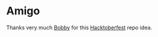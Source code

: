 # Amigo 

Thanks very much [Bobby](https://github.com/zheeey) for this [Hacktoberfest](https://hacktoberfest.digitalocean.com) repo idea.
